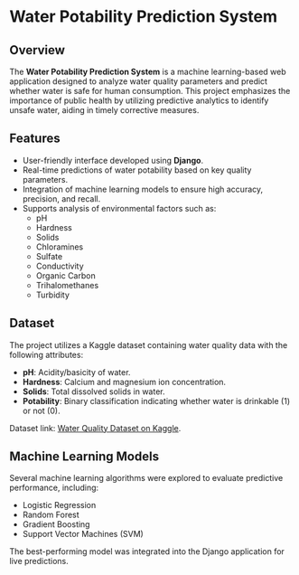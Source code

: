 # Water Potability Prediction System  

## Overview  
The **Water Potability Prediction System** is a machine learning-based web application designed to analyze water quality parameters and predict whether water is safe for human consumption. This project emphasizes the importance of public health by utilizing predictive analytics to identify unsafe water, aiding in timely corrective measures.  

## Features  
- User-friendly interface developed using **Django**.  
- Real-time predictions of water potability based on key quality parameters.  
- Integration of machine learning models to ensure high accuracy, precision, and recall.  
- Supports analysis of environmental factors such as:  
  - pH  
  - Hardness  
  - Solids  
  - Chloramines  
  - Sulfate  
  - Conductivity  
  - Organic Carbon  
  - Trihalomethanes  
  - Turbidity  

## Dataset  
The project utilizes a Kaggle dataset containing water quality data with the following attributes:  
- **pH**: Acidity/basicity of water.  
- **Hardness**: Calcium and magnesium ion concentration.  
- **Solids**: Total dissolved solids in water.  
- **Potability**: Binary classification indicating whether water is drinkable (1) or not (0).  

Dataset link: [Water Quality Dataset on Kaggle](https://www.kaggle.com/datasets/adityakadiwal/water-potability).  

## Machine Learning Models  
Several machine learning algorithms were explored to evaluate predictive performance, including:  
- Logistic Regression  
- Random Forest  
- Gradient Boosting  
- Support Vector Machines (SVM)  

The best-performing model was integrated into the Django application for live predictions.  

